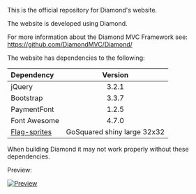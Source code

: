 This is the official repository for Diamond's website.

The website is developed using Diamond.

For more information about the Diamond MVC Framework see: https://github.com/DiamondMVC/Diamond/

The website has dependencies to the following:

| Dependency | Version |
| :---| :---: |
| jQuery | 3.2.1 |
| Bootstrap | 3.3.7 |
| PaymentFont | 1.2.5 |
| Font Awesome | 4.7.0 |
| [Flag-sprites](https://www.flag-sprites.com/) | GoSquared shiny large 32x32 |

When building Diamond it may not work properly without these dependencies.

Preview:

[![Preview](https://i.imgur.com/kfN94ht.png)](https://i.imgur.com/kfN94ht.png)
